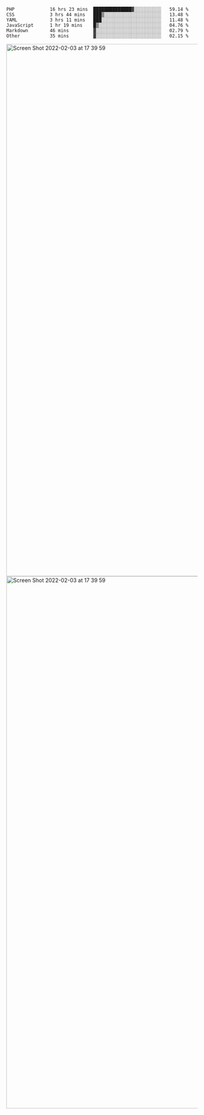 <!--START_SECTION:waka-->

```text
PHP             16 hrs 23 mins  ██████████████▓░░░░░░░░░░   59.14 %
CSS             3 hrs 44 mins   ███▒░░░░░░░░░░░░░░░░░░░░░   13.48 %
YAML            3 hrs 11 mins   ███░░░░░░░░░░░░░░░░░░░░░░   11.48 %
JavaScript      1 hr 19 mins    █▒░░░░░░░░░░░░░░░░░░░░░░░   04.76 %
Markdown        46 mins         ▓░░░░░░░░░░░░░░░░░░░░░░░░   02.79 %
Other           35 mins         ▓░░░░░░░░░░░░░░░░░░░░░░░░   02.15 %
```

<!--END_SECTION:waka-->

<img width="1400" alt="Screen Shot 2022-02-03 at 17 39 59" src="https://user-images.githubusercontent.com/45716542/152387304-f2b60485-53a6-4f4b-a818-5cefb1b0c0ae.png">
<img width="1400" alt="Screen Shot 2022-02-03 at 17 39 59" src="https://user-images.githubusercontent.com/45716542/152387273-ea5cdf21-2a45-44da-8bef-00c1763b1d42.png">
